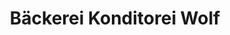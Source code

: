 ---
title: "Bäckerei Konditorei Wolf"
url: /augsburg/baeckerei-konditorei-wolf-hoefatsstrasse/
shop: Bäckerei
---